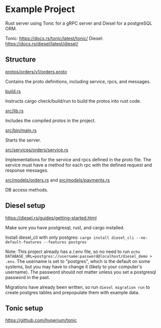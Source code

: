 # Example Project

Rust server using Tonic for a gRPC server and Diesel for a postgreSQL ORM.

Tonic: https://docs.rs/tonic/latest/tonic/
Diesel: https://docs.rs/diesel/latest/diesel/

## Structure

[protos/orders/v1/orders.proto](protos/orders/v1/orders.proto)

Contains the proto definitions, including service, rpcs, and messages.

[build.rs](build.rs)

Instructs cargo check/build/run to build the protos into rust code.

[src/lib.rs](src/lib.rs)

Includes the compiled protos in the project.

[src/bin/main.rs](src/bin/main.rs)

Starts the server.

[src/services/orders/service.rs](src/services/orders/service.rs)

Implementations for the service and rpcs defined in the proto file. The service must have a method for each rpc with the defined request and response messages.

[src/models/orders.rs](src/models/orders.rs) and [src/models/payments.rs](src/models/payments.rs)

DB access methods.

## Diesel setup

https://diesel.rs/guides/getting-started.html

Make sure you have postgresql, rust, and cargo installed.

Install diesel_cli with only postgres: `cargo install diesel_cli --no-default-features --features postgres`

Note: This project already has a /.env file, so no need to run `echo DATABASE_URL=postgres://username:password@localhost/diesel_demo > .env`. The username is set to "postgres", which is the default on some systems, but you may have to change it (likely to your computer's username). The password should not matter unless you set a postgresql password in the past.

Migrations have already been written, so run `diesel migration run` to create postgres tables and prepopulate them with example data.

## Tonic setup

https://github.com/hyperium/tonic
